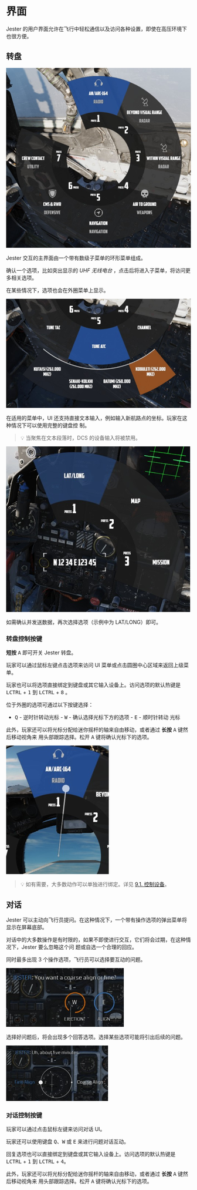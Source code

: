 # 界面

Jester 的用户界面允许在飞行中轻松通信以及访问各种设置，即使在高压环境下也很方便。

## 转盘

![Wheel UI](../img/jester_wheel_ui.jpg)

Jester 交互的主界面由一个带有数级子菜单的环形菜单组成。

确认一个选项，比如突出显示的 _UHF 无线电台_ ，点击后将进入子菜单，将访问更多相关选项。

在某些情况下，选项也会在外圈菜单上显示。

![Wheel Outer Menu](../img/jester_wheel_submenu.jpg)

在适用的菜单中，UI 还支持直接文本输入，例如输入新航路点的坐标。玩家在这种情况下可以使用完整的键盘控
制。

> 💡 当聚焦在文本段落时，DCS 的设备输入将被禁用。

![Wheel Text-Entry](../img/jester_wheel_text_entry.jpg)

如需确认并发送数据，再次选择选项（示例中为 LAT/LONG）即可。

### 转盘控制按键

**短按** <kbd>A</kbd> 即可开关 Jester 转盘。

玩家可以通过鼠标左键点击选项来访问 UI 菜单或点击圆圈中心区域来返回上级菜单。

玩家也可以将选项直接绑定到键盘或其它输入设备上。访问选项的默认热键是 <kbd>LCTRL</kbd> +
<kbd>1</kbd> 到 <kbd>LCTRL</kbd> + <kbd>8</kbd> 。

位于外圈的选项可通过以下按键选择：

- <kbd>Q</kbd> - 逆时针转动光标 - <kbd>W</kbd> - 确认选择光标下方的选项 - <kbd>E</kbd> - 顺时针转动
  光标

此外，玩家还可以将光标分配给迷你摇杆的轴来自由移动，或者通过 **长按** <kbd>A</kbd> 键然后移动视角来
用头部跟踪选择。松开 <kbd>A</kbd> 键将确认光标下的选项。

![Head Tracking Cursor](../img/jester_wheel_head_tracking.jpg)

> 💡 如有需要，大多数动作可以单独进行绑定。详见
> [9.1. 控制设备](../dcs/controls.md#jester--chief-commands)。

## 对话

Jester 可以主动向飞行员提问。在这种情况下，一个带有操作选项的弹出菜单将显示在屏幕底部。

对话中的大多数操作是有时限的，如果不即使进行交互，它们将会过期，在这种情况下，Jester 要么忽略这个问
题或自选一个合理的回应。

同时最多出现 3 个操作选项，飞行员可以选择要互动的问题。

![Dialog Selection](../img/jester_dialog_ui.jpg)

选择好问题后，将会出现多个回答选项。选择某些选项可能将引出后续的问题。

![Dialog Selection](../img/jester_dialog_qa.jpg)

### 对话控制按键

玩家可以通过点击鼠标左键来访问对话 UI。

玩家还可以使用键盘 <kbd>Q</kbd>、<kbd>W</kbd> 或 <kbd>E</kbd> 来进行问题对话互动。

回复选项也可以直接绑定到键盘或其它输入设备上。访问选项的默认热键是 <kbd>LCTRL</kbd> + <kbd>1</kbd>
到 <kbd>LCTRL</kbd> + <kbd>4</kbd>。

此外，玩家还可以将光标分配给迷你摇杆的轴来自由移动，或者通过 **长按** <kbd>A</kbd> 键然后移动视角来
用头部跟踪选择。松开 <kbd>A</kbd> 键将确认光标下的选项。
